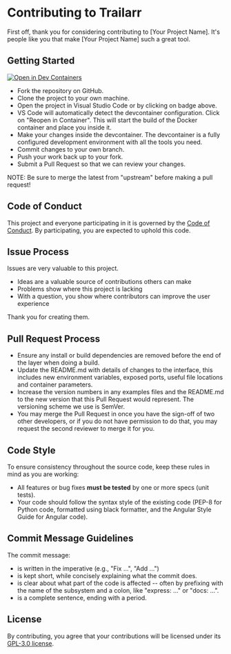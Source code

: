 # Contributing to Trailarr

First off, thank you for considering contributing to [Your Project Name]. It's people like you that make [Your Project Name] such a great tool.

## Getting Started
[![Open in Dev Containers](https://img.shields.io/static/v1?label=Dev%20Containers&message=Open&color=blue&logo=visualstudiocode)](https://vscode.dev/redirect?url=vscode://ms-vscode-remote.remote-containers/cloneInVolume?url=https://github.com/UNCode101/trailarr)

- Fork the repository on GitHub.
- Clone the project to your own machine.
- Open the project in Visual Studio Code or by clicking on badge above.
- VS Code will automatically detect the devcontainer configuration. Click on "Reopen in Container". This will start the build of the Docker container and place you inside it.
- Make your changes inside the devcontainer. The devcontainer is a fully configured development environment with all the tools you need.
- Commit changes to your own branch.
- Push your work back up to your fork.
- Submit a Pull Request so that we can review your changes.


NOTE: Be sure to merge the latest from "upstream" before making a pull request!

## Code of Conduct

This project and everyone participating in it is governed by the [Code of Conduct](https://github.com/UNCode101/trailarr?tab=coc-ov-file). By participating, you are expected to uphold this code.

## Issue Process

Issues are very valuable to this project.

- Ideas are a valuable source of contributions others can make
- Problems show where this project is lacking
- With a question, you show where contributors can improve the user experience

Thank you for creating them.

## Pull Request Process

- Ensure any install or build dependencies are removed before the end of the layer when doing a build.
- Update the README.md with details of changes to the interface, this includes new environment variables, exposed ports, useful file locations and container parameters.
- Increase the version numbers in any examples files and the README.md to the new version that this Pull Request would represent. The versioning scheme we use is SemVer.
- You may merge the Pull Request in once you have the sign-off of two other developers, or if you do not have permission to do that, you may request the second reviewer to merge it for you.

## Code Style

To ensure consistency throughout the source code, keep these rules in mind as you are working:

- All features or bug fixes **must be tested** by one or more specs (unit tests).
- Your code should follow the syntax style of the existing code (PEP-8 for Python code, formatted using black formatter, and the Angular Style Guide for Angular code).

## Commit Message Guidelines

The commit message:

- is written in the imperative (e.g., "Fix ...", "Add ...")
- is kept short, while concisely explaining what the commit does.
- is clear about what part of the code is affected -- often by prefixing with the name of the subsystem and a colon, like "express: ..." or "docs: ...".
- is a complete sentence, ending with a period.

## License

By contributing, you agree that your contributions will be licensed under its [GPL-3.0 license](https://github.com/UNCode101/trailarr?tab=GPL-3.0-1-ov-file).
